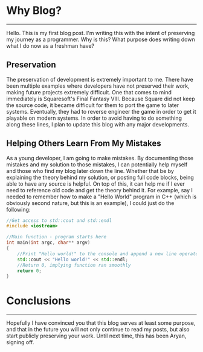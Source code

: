 # Why Blog?
---
Hello. This is my first blog post. I'm writing this with the intent of preserving my journey as a programmer. Why is this? What purpose does writing down what I do now as a freshman have?

## Preservation
The preservation of development is extremely important to me. There have been multiple examples where developers have not preserved their work, making future projects extremely difficult. One that comes to mind immediately is Squaresoft's Final Fantasy VIII. Because Square did not keep the source code, it became difficult for them to port the game to later systems. Eventually, they had to reverse engineer the game in order to get it playable on modern systems. In order to avoid having to do something along these lines, I plan to update this blog with any major developments.

## Helping Others Learn From My Mistakes
As a young developer, I am going to make mistakes. By documenting those mistakes and my solution to those mistakes, I can potentially help myself and those who find my blog later down the line. Whether that be by explaining the theory behind my solution, or posting full code blocks, being able to have any source is helpful. On top of this, it can help me if I ever need to reference old code and get the theory behind it. For example, say I needed to remember how to make a "Hello World" program in C++ (which is obviously second nature, but this is an example), I could just do the following:

```cpp
//Get access to std::cout and std::endl
#include <iostream>

//Main function - program starts here
int main(int argc, char** argv)
{
    //Print "Hello world!" to the console and append a new line operator to the end of it
    std::cout << "Hello world!" << std::endl;
    //Return 0, implying function ran smoothly
    return 0;
}
```

# Conclusions
---
Hopefully I have convinced you that this blog serves at least some purpose, and that in the future you will not only continue to read my posts, but also start publicly preserving your work. Until next time, this has been Aryan, signing off.
